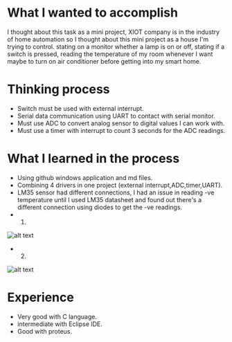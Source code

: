 # What I wanted to accomplish
I thought about this task as a mini project, XIOT company is in the industry of home automation so I thought about this mini project as a house I'm trying to control. stating on a monitor whether a lamp is on or off, stating if a switch is pressed, reading the temperature of my room whenever I want maybe to turn on air conditioner before getting into my smart home.

# Thinking process
* Switch must be used with external interrupt.
* Serial data communication using UART to contact with serial monitor.
* Must use ADC to convert analog sensor to digital values I can work with.
* Must use a timer with interrupt to count 3 seconds for the ADC readings.

# What I learned in the process
* Using github windows application and md files.
* Combining 4 drivers in one project (external interrupt,ADC,timer,UART).
* LM35 sensor had different connections, I had an issue in reading -ve temperature until I used LM35 datasheet and found out there's a different connection using diodes to get the -ve readings.
* 1.
![alt text](https://preview.ibb.co/d0xuMd/01.png)
* 2.
![alt text](https://image.ibb.co/mTRAuy/02.png)

# Experience
* Very good with C language.
* intermediate with Eclipse IDE.
* Good with proteus.
